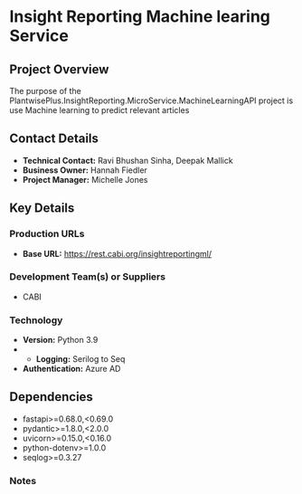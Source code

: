 # Insight Reporting Machine learing Service

## Project Overview
The purpose of the PlantwisePlus.InsightReporting.MicroService.MachineLearningAPI project is use Machine learning to predict relevant articles

## Contact Details
* **Technical Contact:** Ravi Bhushan Sinha, Deepak Mallick
* **Business Owner:** Hannah Fiedler
* **Project Manager:** Michelle Jones

## Key Details

### Production URLs
* **Base URL:** https://rest.cabi.org/insightreportingml/

### Development Team(s) or Suppliers
* CABI

### Technology
* **Version:** Python 3.9
* * **Logging:** Serilog to Seq
* **Authentication:** Azure AD

## Dependencies
* fastapi>=0.68.0,<0.69.0
* pydantic>=1.8.0,<2.0.0
* uvicorn>=0.15.0,<0.16.0
* python-dotenv>=1.0.0
* seqlog>=0.3.27

### Notes
